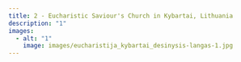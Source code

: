 ```yaml
---
title: 2 - Eucharistic Saviour's Church in Kybartai, Lithuania
description: "1"
images:
  - alt: "1"
    image: images/eucharistija_kybartai_desinysis-langas-1.jpg
---
```

